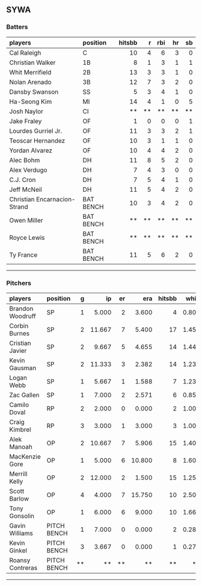 ## SYWA

### Batters

 
|players                      |position  | hitsbb|  r| rbi| hr| sb| 
|:----------------------------|:---------|------:|--:|---:|--:|--:| 
|Cal Raleigh                  |C         |     10|  4|   6|  3|  0| 
|Christian Walker             |1B        |      8|  1|   3|  1|  1| 
|Whit Merrifield              |2B        |     13|  3|   3|  1|  0| 
|Nolan Arenado                |3B        |     12|  7|   3|  2|  0| 
|Dansby Swanson               |SS        |      5|  3|   4|  1|  0| 
|Ha-Seong Kim                 |MI        |     14|  4|   1|  0|  5| 
|Josh Naylor                  |CI        |     **| **|  **| **| **| 
|Jake Fraley                  |OF        |      1|  0|   0|  0|  1| 
|Lourdes Gurriel Jr.          |OF        |     11|  3|   3|  2|  1| 
|Teoscar Hernandez            |OF        |     10|  3|   1|  1|  0| 
|Yordan Alvarez               |OF        |     10|  4|   4|  2|  0| 
|Alec Bohm                    |DH        |     11|  8|   5|  2|  0| 
|Alex Verdugo                 |DH        |      7|  4|   3|  0|  0| 
|C.J. Cron                    |DH        |      7|  5|   4|  1|  0| 
|Jeff McNeil                  |DH        |     11|  5|   4|  2|  0| 
|Christian Encarnacion-Strand |BAT BENCH |     10|  3|   4|  2|  0| 
|Owen Miller                  |BAT BENCH |     **| **|  **| **| **| 
|Royce Lewis                  |BAT BENCH |     **| **|  **| **| **| 
|Ty France                    |BAT BENCH |     11|  5|   6|  2|  0| 


* * *

### Pitchers

 
|players          |position    |  g|     ip| er|    era| hitsbb|  whip| so|  w| sv| 
|:----------------|:-----------|--:|------:|--:|------:|------:|-----:|--:|--:|--:| 
|Brandon Woodruff |SP          |  1|  5.000|  2|  3.600|      4| 0.800|  9|  0|  0| 
|Corbin Burnes    |SP          |  2| 11.667|  7|  5.400|     17| 1.457| 10|  0|  0| 
|Cristian Javier  |SP          |  2|  9.667|  5|  4.655|     14| 1.448|  7|  1|  0| 
|Kevin Gausman    |SP          |  2| 11.333|  3|  2.382|     14| 1.235| 12|  1|  0| 
|Logan Webb       |SP          |  1|  5.667|  1|  1.588|      7| 1.235|  6|  0|  0| 
|Zac Gallen       |SP          |  1|  7.000|  2|  2.571|      6| 0.857|  8|  0|  0| 
|Camilo Doval     |RP          |  2|  2.000|  0|  0.000|      2| 1.000|  4|  0|  1| 
|Craig Kimbrel    |RP          |  3|  3.000|  1|  3.000|      3| 1.000|  4|  0|  1| 
|Alek Manoah      |OP          |  2| 10.667|  7|  5.906|     15| 1.406| 11|  1|  0| 
|MacKenzie Gore   |OP          |  1|  5.000|  6| 10.800|      8| 1.600|  5|  0|  0| 
|Merrill Kelly    |OP          |  2| 12.000|  2|  1.500|     15| 1.250| 11|  0|  0| 
|Scott Barlow     |OP          |  4|  4.000|  7| 15.750|     10| 2.500|  2|  0|  0| 
|Tony Gonsolin    |OP          |  1|  6.000|  6|  9.000|     10| 1.667|  3|  1|  0| 
|Gavin Williams   |PITCH BENCH |  1|  7.000|  0|  0.000|      2| 0.286| 12|  0|  0| 
|Kevin Ginkel     |PITCH BENCH |  3|  3.667|  0|  0.000|      1| 0.273|  5|  0|  0| 
|Roansy Contreras |PITCH BENCH | **|     **| **|     **|     **|    **| **| **| **| 


* * *


